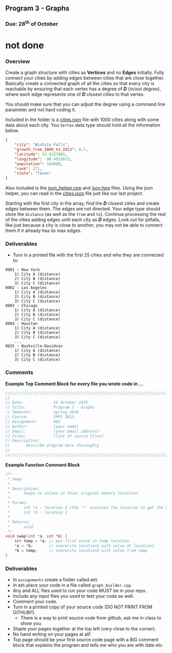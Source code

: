 ## Program 3 - Graphs
### Due: 28<sup>th</sup> of October

# not done

### Overview

Create a graph structure with cities as __Vertices__ and no __Edges__ initially. Fully connect your cities by adding edges between cities that are close together. Basically create a connected graph of all the cities so that every city is reachable by ensuring that each vertex has a  degree of ***D*** (*in/out degree*), where each edge represents one of ***D*** closest cities to that vertex.

You should make sure that you can adjust the degree using a command line parameter and not hard coding it. 

Included in the folder is a [cities.json](./cities.json) file with 1000 cities along with some data about each city. You `Vertex` data type should hold all the information below.

```json
{
	"city": "Wichita Falls",
	"growth_from_2000_to_2013": 0.7,
	"latitude": 33.9137085,
	"longitude": -98.4933873,
	"population": 104898,
	"rank": 271,
	"state": "Texas"
}
```

Also included is the [json_helper.cpp](./json_helper.cpp) and [json.hpp](json.hpp) files. Using the json helper, you can read in the [cities.json](./cities.json) file just like our last project. 

Starting with the first city in the array, find the ***D*** closest cities and create edges between them. The edges are not directed. Your edge type should store the `distance` (as well as the `from` and `to`). Continue processing the rest of the cities adding edges until each city as ***D*** edges. Look out for pitfalls, like just because a city is close to another, you may not be able to connect them if it already has its max edges. 



### Deliverables

- Turn in a printed file with the first 25 cities and who they are connected to:

```
0001 : New York 
    1) City A (distance)
	2) City B (distance)
	3) City C (distance)
0002 : Los Angeles
    1) City A (distance)
	2) City B (distance)
	3) City C (distance)
0003 : Chicago
    1) City A (distance)
	2) City B (distance)
	3) City C (distance)
0004 : Houston
    1) City A (distance)
	2) City B (distance)
	3) City C (distance)
	...
0025 : Nashville-Davidson
    1) City A (distance)
	2) City B (distance)
	3) City C (distance)
```

### Comments

**Example Top Comment Block for every file you wrote code in ...**

```cpp
///////////////////////////////////////////////////////////////////////////////
//
// Date:             28 October 2019
// Title:            Program 3 - Graphs
// Semester:         Spring 2018
// Course:           CMPS 3013 
// Assignment:       A05
// Author:           (your name)
// Email:            (your email address)
// Files:            (list of source files)
// Description:
//       describe program here thoroughly
//
/////////////////////////////////////////////////////////////////////////////////
```

**Example Function Comment Block**

```cpp
/**
 * Swap
 * 
 * Description:
 *      Swaps to values in thier original memory locations
 * 
 * Params:
 *      int *a : location 1 (the '*' accesses the location to get the value)
 *      int *b : locatoin 2
 * 
 * Returns:
 *      void
 */
void swap(int *a, int *b) {
    int temp = *a; // put first value in temp location
    *a = *b;       // overwrite location1 with value at location2
    *b = temp;     // overwrite location2 with value from temp
}
```

### Deliverables

- In `assignments` create a folder called `A05`
- In `A05` place your code in a file called `graph_builder.cpp`
- Any and ALL files used to run your code MUST be in your repo.
- Include any input files you used to test your code as well.
- Comment your code. 
- Turn in a printed copy of your source code (DO NOT PRINT FROM GITHUB!!). 
  - There is a way to print source code from github, ask me in class to show you.
- Staple your pages together at the top left (very close to the corner).
- No hand writing on your pages at all! 
- Top page should be your first source code page with a BIG comment block that explains the program and tells me who you are with date etc.

